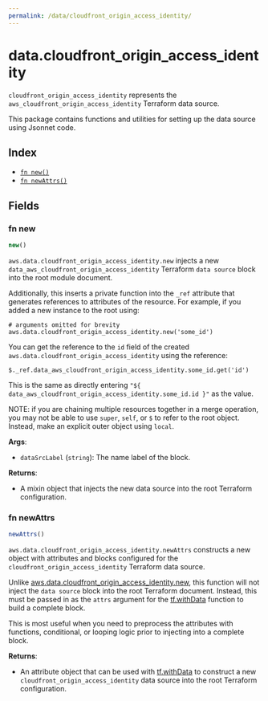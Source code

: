```yaml
---
permalink: /data/cloudfront_origin_access_identity/
---
```


# data.cloudfront_origin_access_identity

`cloudfront_origin_access_identity` represents the `aws_cloudfront_origin_access_identity` Terraform data source.



This package contains functions and utilities for setting up the data source using Jsonnet code.


## Index

* [`fn new()`](#fn-new)
* [`fn newAttrs()`](#fn-newattrs)

## Fields

### fn new

```ts
new()
```


`aws.data.cloudfront_origin_access_identity.new` injects a new `data_aws_cloudfront_origin_access_identity` Terraform `data source`
block into the root module document.

Additionally, this inserts a private function into the `_ref` attribute that generates references to attributes of the
resource. For example, if you added a new instance to the root using:

    # arguments omitted for brevity
    aws.data.cloudfront_origin_access_identity.new('some_id')

You can get the reference to the `id` field of the created `aws.data.cloudfront_origin_access_identity` using the reference:

    $._ref.data_aws_cloudfront_origin_access_identity.some_id.get('id')

This is the same as directly entering `"${ data_aws_cloudfront_origin_access_identity.some_id.id }"` as the value.

NOTE: if you are chaining multiple resources together in a merge operation, you may not be able to use `super`, `self`,
or `$` to refer to the root object. Instead, make an explicit outer object using `local`.

**Args**:
  - `dataSrcLabel` (`string`): The name label of the block.

**Returns**:
- A mixin object that injects the new data source into the root Terraform configuration.


### fn newAttrs

```ts
newAttrs()
```


`aws.data.cloudfront_origin_access_identity.newAttrs` constructs a new object with attributes and blocks configured for the `cloudfront_origin_access_identity`
Terraform data source.

Unlike [aws.data.cloudfront_origin_access_identity.new](#fn-new), this function will not inject the `data source`
block into the root Terraform document. Instead, this must be passed in as the `attrs` argument for the
[tf.withData](https://github.com/tf-libsonnet/core/tree/main/docs#fn-withdata) function to build a complete block.

This is most useful when you need to preprocess the attributes with functions, conditional, or looping logic prior to
injecting into a complete block.

**Returns**:
  - An attribute object that can be used with [tf.withData](https://github.com/tf-libsonnet/core/tree/main/docs#fn-withdata) to construct a new `cloudfront_origin_access_identity` data source into the root Terraform configuration.
